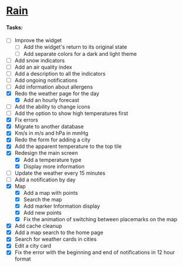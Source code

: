 # [Rain](https://github.com/darkmoonight/Rain)

#### **Tasks:**

- [ ]  Improve the widget
	- [ ] Add the widget's return to its original state
	- [ ] Add separate colors for a dark and light theme
- [ ] Add snow indicators
- [ ] Add an air quality index
- [ ] Add a description to all the indicators
- [ ] Add ongoing notifications
- [ ] Add information about allergens
- [x] Redo the weather page for the day
	- [x] Add an hourly forecast
- [ ] Add the ability to change icons
- [ ] Add the option to show high temperatures first
- [x] Fix errors
- [x] Migrate to another database
- [x] Km/s in m/s and hPa in mmHg
- [x] Redo the form for adding a city
- [x] Add the apparent temperature to the top tile
- [x] Redesign the main screen
	- [x] Add a temperature type
	- [x] Display more information
- [ ] Update the weather every 15 minutes
- [ ] Add a notification by day
- [x] Map
	- [x] Add a map with points
	- [x] Search the map
	- [x] Add marker Information display
	- [x] Add new points
	- [x] Fix the animation of switching between placemarks on the map
- [x] Add cache cleanup
- [x] Add a map search to the home page
- [x] Search for weather cards in cities
- [x] Edit a city card
- [x] Fix the error with the beginning and end of notifications in 12 hour format